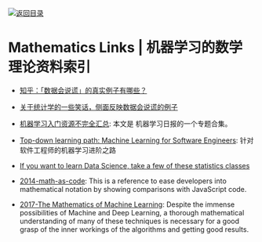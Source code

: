 [![返回目录](https://user-images.githubusercontent.com/5803001/38079637-ff0abcf0-3371-11e8-9b76-ad651620afc7.jpg)](https://github.com/wxyyxc1992/Awesome-Lists)

# Mathematics Links | 机器学习的数学理论资料索引

- [知乎：「数据会说谎」的真实例子有哪些？](https://www.zhihu.com/question/19578400)

- [关于统计学的一些笑话，侧面反映数据会说谎的例子](https://www.zhihu.com/question/51496960/answer/127728799)

- [机器学习入门资源不完全汇总](http://ml.memect.com/article/machine-learning-guide.html): 本文是 机器学习日报的一个专题合集。

- [Top-down learning path: Machine Learning for Software Engineers](https://github.com/ZuzooVn/machine-learning-for-software-engineers): 针对软件工程师的机器学习进阶之路

- [If you want to learn Data Science, take a few of these statistics classes](https://parg.co/d3o)

- [2014-math-as-code](https://github.com/Jam3/math-as-code): This is a reference to ease developers into mathematical notation by showing comparisons with JavaScript code.

* [2017-The Mathematics of Machine Learning](http://www.datasciencecentral.com/profiles/blogs/the-mathematics-of-machine-learning): Despite the immense possibilities of Machine and Deep Learning, a thorough mathematical understanding of many of these techniques is necessary for a good grasp of the inner workings of the algorithms and getting good results.
